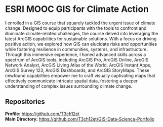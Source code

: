 # ESRI MOOC GIS for Climate Action
I enrolled in a GIS course that squarely tackled the urgent issue of climate change. Designed to equip participants with the tools to confront and illuminate climate-related challenges, the course delved into leveraging the latest ArcGIS capabilities for sustainable solutions. With a focus on driving positive action, we explored how GIS can elucidate risks and opportunities while fostering resilience in communities, systems, and infrastructure. Through this immersive experience, I honed advanced skills across a spectrum of ArcGIS tools, including ArcGIS Pro, ArcGIS Online, ArcGIS Network Analyst, ArcGIS Living Atlas of the World, ArcGIS Instant Apps, ArcGIS Survey 123, ArcGIS Dashboards, and ArcGIS StoryMaps. These newfound capabilities empower me to craft visually captivating maps that effectively communicate intricate spatial data, fostering a deeper understanding of complex issues surrounding climate change.

## Repositories
**Profile:** https://github.com/T3ch12et <br>
**Main Directory:** https://github.com/T3ch12et/GIS-Data-Science-Portfolio
